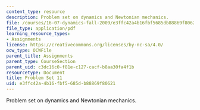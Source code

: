 ```yaml
---
content_type: resource
description: Problem set on dynamics and Newtonian mechanics.
file: /courses/16-07-dynamics-fall-2009/e3ffc42a4b16fbf5685db88869f80621_MIT16_07F09_hw11.pdf
file_type: application/pdf
learning_resource_types:
- Assignments
license: https://creativecommons.org/licenses/by-nc-sa/4.0/
ocw_type: OCWFile
parent_title: Assignments
parent_type: CourseSection
parent_uid: c3dc16c0-f81e-c127-cacf-b8aa30fa4f1b
resourcetype: Document
title: Problem Set 11
uid: e3ffc42a-4b16-fbf5-685d-b88869f80621
---
```

Problem set on dynamics and Newtonian mechanics.